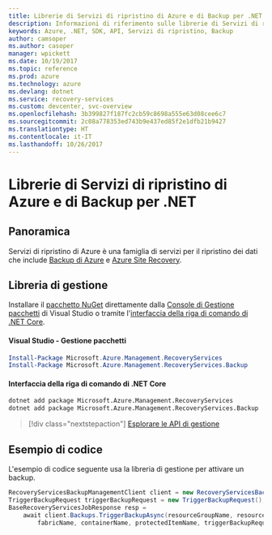 ```yaml
---
title: Librerie di Servizi di ripristino di Azure e di Backup per .NET
description: Informazioni di riferimento sulle librerie di Servizi di ripristino di Azure e di Backup per .NET
keywords: Azure, .NET, SDK, API, Servizi di ripristino, Backup
author: camsoper
ms.author: casoper
manager: wpickett
ms.date: 10/19/2017
ms.topic: reference
ms.prod: azure
ms.technology: azure
ms.devlang: dotnet
ms.service: recovery-services
ms.custom: devcenter, svc-overview
ms.openlocfilehash: 3b399827f187fc2cb59c8698a555e63d08cee6c7
ms.sourcegitcommit: 2c08a778353ed743b9e437ed85f2e1dfb21b9427
ms.translationtype: HT
ms.contentlocale: it-IT
ms.lasthandoff: 10/26/2017
---
```

# <a name="azure-recovery-services-and-backup-libraries-for-net"></a>Librerie di Servizi di ripristino di Azure e di Backup per .NET

## <a name="overview"></a>Panoramica

Servizi di ripristino di Azure è una famiglia di servizi per il ripristino dei dati che include [Backup di Azure](/azure/backup/) e [Azure Site Recovery](/azure/site-recovery/).

## <a name="management-library"></a>Libreria di gestione

Installare il [pacchetto NuGet](https://www.nuget.org/packages/Microsoft.Azure.Management.RecoveryServices) direttamente dalla [Console di Gestione pacchetti][PackageManager] di Visual Studio o tramite l'[interfaccia della riga di comando di .NET Core][DotNetCLI].

#### <a name="visual-studio-package-manager"></a>Visual Studio - Gestione pacchetti

```powershell
Install-Package Microsoft.Azure.Management.RecoveryServices
Install-Package Microsoft.Azure.Management.RecoveryServices.Backup
```

#### <a name="net-core-cli"></a>Interfaccia della riga di comando di .NET Core

```bash
dotnet add package Microsoft.Azure.Management.RecoveryServices
dotnet add package Microsoft.Azure.Management.RecoveryServices.Backup
```

> [!div class="nextstepaction"]
> [Esplorare le API di gestione](/dotnet/api/overview/azure/recoveryservices/management)


## <a name="code-example"></a>Esempio di codice

L'esempio di codice seguente usa la libreria di gestione per attivare un backup.

```csharp
RecoveryServicesBackupManagementClient client = new RecoveryServicesBackupManagementClient(credentials);
TriggerBackupRequest triggerBackupRequest = new TriggerBackupRequest();
BaseRecoveryServicesJobResponse resp =
    await client.Backups.TriggerBackupAsync(resourceGroupName, resourceName, null,
        fabricName, containerName, protectedItemName, triggerBackupRequest);
```

[PackageManager]: https://docs.microsoft.com/nuget/tools/package-manager-console
[DotNetCLI]: https://docs.microsoft.com/dotnet/core/tools/dotnet-add-package
